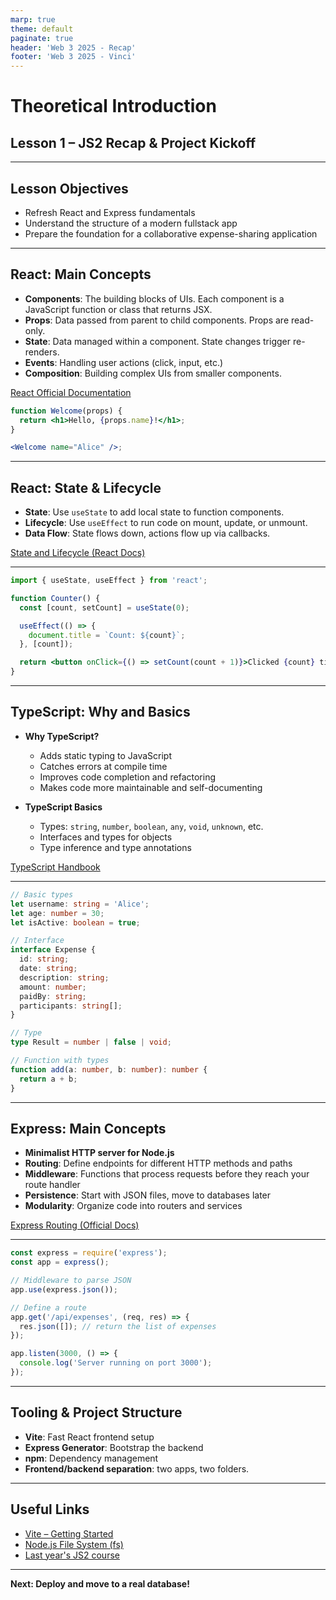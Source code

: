 ```yaml
---
marp: true
theme: default
paginate: true
header: 'Web 3 2025 - Recap'
footer: 'Web 3 2025 - Vinci'
---
```


# Theoretical Introduction

## Lesson 1 – JS2 Recap & Project Kickoff

---

## Lesson Objectives

- Refresh React and Express fundamentals
- Understand the structure of a modern fullstack app
- Prepare the foundation for a collaborative expense-sharing application

---

## React: Main Concepts

- **Components**: The building blocks of UIs. Each component is a JavaScript function or class that returns JSX.
- **Props**: Data passed from parent to child components. Props are read-only.
- **State**: Data managed within a component. State changes trigger re-renders.
- **Events**: Handling user actions (click, input, etc.)
- **Composition**: Building complex UIs from smaller components.

[React Official Documentation](https://react.dev/learn)

```jsx
function Welcome(props) {
  return <h1>Hello, {props.name}!</h1>;
}

<Welcome name="Alice" />;
```

---

## React: State & Lifecycle

- **State**: Use `useState` to add local state to function components.
- **Lifecycle**: Use `useEffect` to run code on mount, update, or unmount.
- **Data Flow**: State flows down, actions flow up via callbacks.

[State and Lifecycle (React Docs)](https://react.dev/learn/state-a-components-memory)

---

```jsx
import { useState, useEffect } from 'react';

function Counter() {
  const [count, setCount] = useState(0);

  useEffect(() => {
    document.title = `Count: ${count}`;
  }, [count]);

  return <button onClick={() => setCount(count + 1)}>Clicked {count} times</button>;
}
```

---

## TypeScript: Why and Basics

- **Why TypeScript?**
  - Adds static typing to JavaScript
  - Catches errors at compile time
  - Improves code completion and refactoring
  - Makes code more maintainable and self-documenting

- **TypeScript Basics**
  - Types: `string`, `number`, `boolean`, `any`, `void`, `unknown`, etc.
  - Interfaces and types for objects
  - Type inference and type annotations

[TypeScript Handbook](https://www.typescriptlang.org/docs/handbook/intro.html)

---

```typescript
// Basic types
let username: string = 'Alice';
let age: number = 30;
let isActive: boolean = true;

// Interface
interface Expense {
  id: string;
  date: string;
  description: string;
  amount: number;
  paidBy: string;
  participants: string[];
}

// Type
type Result = number | false | void;

// Function with types
function add(a: number, b: number): number {
  return a + b;
}
```

---

## Express: Main Concepts

- **Minimalist HTTP server for Node.js**
- **Routing**: Define endpoints for different HTTP methods and paths
- **Middleware**: Functions that process requests before they reach your route handler
- **Persistence**: Start with JSON files, move to databases later
- **Modularity**: Organize code into routers and services

[Express Routing (Official Docs)](https://expressjs.com/en/starter/basic-routing.html)

---

```js
const express = require('express');
const app = express();

// Middleware to parse JSON
app.use(express.json());

// Define a route
app.get('/api/expenses', (req, res) => {
  res.json([]); // return the list of expenses
});

app.listen(3000, () => {
  console.log('Server running on port 3000');
});
```

---

## Tooling & Project Structure

- **Vite**: Fast React frontend setup
- **Express Generator**: Bootstrap the backend
- **npm**: Dependency management
- **Frontend/backend separation**: two apps, two folders.

---

## Useful Links

- [Vite – Getting Started](https://vitejs.dev/guide/)
- [Node.js File System (fs)](https://nodejs.org/api/fs.html)
- [Last year's JS2 course](https://e-vinci.github.io/js2)

---

**Next: Deploy and move to a real database!**
